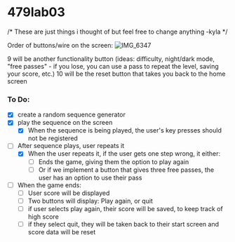 # 479lab03

/* These are just things i thought of but feel free to change anything -kyla */

Order of buttons/wire on the screen:
![IMG_6347](https://github.com/user-attachments/assets/7ed71aac-d750-4834-81ed-57d18db1310b)


  9 will be another functionality button (ideas: difficulty, night/dark mode, "free passes" - if you lose, you can use a pass to repeat the level, saving your score, etc.)
  10 will be the reset button that takes you back to the home screen

### To Do:
- [x] create a random sequence generator
- [x] play the sequence on the screen
  - [x] When the sequence is being played, the user's key presses should not be registered
- [ ] After sequence plays, user repeats it
  - [x] When the user repeats it, if the user gets one step wrong, it either:
    - [ ] Ends the game, giving them the option to play again
    - [ ] Or if we implement a button that gives three free passes, the user has an option to use their pass
- [ ] When the game ends:
  - [ ] User score will be displayed
  - [ ] Two buttons will display: Play again, or quit
  - [ ] if user selects play again, their score will be saved, to keep track of high score
  - [ ] if they select quit, they will be taken back to their start screen and score data will be reset

